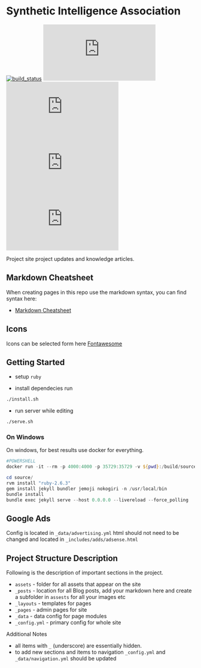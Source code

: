# Synthetic Intelligence Association

[![build_status](https://github.com/metaera/syntelligent.org/workflows/ci/badge.svg)](https://github.com/metaera/syntelligent.org/actions?workflow=ci)
[![github license](https://img.shields.io/github/license/metaera/syntelligent.org)](https://github.com/metaera/syntelligent.org)
[![github issues](https://img.shields.io/github/issues/metaera/syntelligent.org)](https://github.com/metaera/syntelligent.org)
[![github last commit](https://img.shields.io/github/last-commit/metaera/syntelligent.org)](https://github.com/metaera/syntelligent.org)
[![github repo size](https://img.shields.io/github/repo-size/metaera/syntelligent.org)](https://github.com/metaera/syntelligent.org)

Project site project updates and knowledge articles.

## Markdown Cheatsheet

When creating pages in this repo use the markdown syntax, you can find syntax here:

* [Markdown Cheatsheet](https://github.com/adam-p/markdown-here/wiki/Markdown-Cheatsheet)

## Icons

Icons can be selected form here [Fontawesome](http://fontawesome.io/icons/)

## Getting Started

* setup ```ruby```

* install dependecies run

```bash
./install.sh
```

* run server while editing

```bash
./serve.sh
```

### On Windows

On windows, for best results use docker for everything.

```powershell
#POWERSHELL
docker run -it --rm -p 4000:4000 -p 35729:35729 -v ${pwd}:/build/source:rw aemdesign/centos-java-buildpack bash --login

cd source/
rvm install "ruby-2.6.3"
gem install jekyll bundler jemoji nokogiri -n /usr/local/bin
bundle install
bundle exec jekyll serve --host 0.0.0.0 --livereload --force_polling

```

## Google Ads

Config is located in `_data/advertising.yml` html should not need to be changed and located in `_includes/adds/adsense.html`

## Project Structure Description

Following is the description of important sections in the project. 

* `assets` - folder for all assets that appear on the site
* `_posts` - location for all Blog posts, add your markdown here and create a subfolder in `assests` for all your images etc
* `_layouts` - templates for pages
* `_pages` - admin pages for site
* `_data` - data config for page modules
* `_config.yml` - primary config for whole site

Additional Notes

* all items with `_` (underscore) are essentially hidden.
* to add new sections and items to navigation `_config.yml` and `_data/navigation.yml` should be updated
